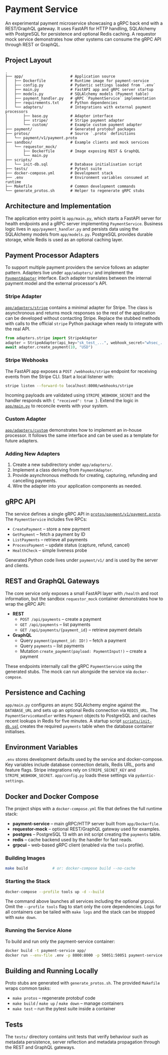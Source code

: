 # Payment Service

An experimental payment microservice showcasing a gRPC back end with a
REST/GraphQL gateway. It uses FastAPI for HTTP handling, SQLAlchemy with
PostgreSQL for persistence and optional Redis caching. A requestor mock service
demonstrates how other systems can consume the gRPC API through REST or
GraphQL.

## Project Layout

```
.
├── app/                     # Application source
│   ├── Dockerfile           # Runtime image for payment-service
│   ├── config.py            # Pydantic settings loaded from `.env`
│   ├── main.py              # FastAPI app and gRPC server startup
│   ├── models.py            # SQLAlchemy models (Payment table)
│   ├── payment_handler.py   # gRPC `PaymentService` implementation
│   ├── requirements.txt     # Python dependencies
│   └── adapters/            # Integrations with external payment processors
│       ├── base.py          # Adapter interface
│       ├── stripe/          # Stripe payment adapter
│       └── custom/          # Example custom payment adapter
├── payment/                 # Generated protobuf packages
├── protos/                  # Source `.proto` definitions
│   └── payment/v1/payment.proto
├── sandbox/                 # Example clients and mock services
│   └── requestor_mock/
│       ├── Dockerfile       # Image exposing REST & GraphQL
│       └── main.py
├── scripts/
│   └── init-db.sql          # Database initialisation script
├── tests/                   # Pytest suite
├── docker-compose.yml       # Development stack
├── .env                     # Environment variables consumed at runtime
├── Makefile                 # Common development commands
└── generate_protos.sh       # Helper to regenerate gRPC stubs
```

## Architecture and Implementation

The application entry point is `app/main.py`, which starts a FastAPI server for
health endpoints and a gRPC server implementing `PaymentService`. Business logic
lives in `app/payment_handler.py` and persists data using the SQLAlchemy models
from `app/models.py`. PostgreSQL provides durable storage, while Redis is used
as an optional caching layer.

## Payment Processor Adapters

To support multiple payment providers the service follows an adapter pattern.
Adapters live under `app/adapters/` and implement the
[`PaymentAdapter`](app/adapters/base.py) interface. Each adapter translates
between the internal payment model and the external processor's API.

### Stripe Adapter

[`app/adapters/stripe`](app/adapters/stripe/__init__.py) contains a minimal
adapter for Stripe. The class is asynchronous and returns mock responses so the
rest of the application can be developed without contacting Stripe. Replace the
stubbed methods with calls to the official `stripe` Python package when ready to
integrate with the real API.

```python
from adapters.stripe import StripeAdapter
adapter = StripeAdapter(api_key="sk_test_...", webhook_secret="whsec_...")
await adapter.create_payment(10, "USD")
```

### Stripe Webhooks

The FastAPI app exposes a `POST /webhooks/stripe` endpoint for receiving
events from the Stripe CLI. Start a local listener with:

```bash
stripe listen --forward-to localhost:8000/webhooks/stripe
```

Incoming payloads are validated using `STRIPE_WEBHOOK_SECRET` and the handler
responds with `{ "received": true }`. Extend the logic in
[`app/main.py`](app/main.py) to reconcile events with your system.

### Custom Adapter

[`app/adapters/custom`](app/adapters/custom/__init__.py) demonstrates how to
implement an in-house processor. It follows the same interface and can be used
as a template for future adapters.

### Adding New Adapters

1. Create a new subdirectory under `app/adapters/`.
2. Implement a class deriving from `PaymentAdapter`.
3. Provide asynchronous methods for creating, capturing, refunding and cancelling
   payments.
4. Wire the adapter into your application components as needed.

## gRPC API

The service defines a single gRPC API in
[`protos/payment/v1/payment.proto`](protos/payment/v1/payment.proto). The
`PaymentService` includes five RPCs:

- `CreatePayment` – store a new payment
- `GetPayment` – fetch a payment by ID
- `ListPayments` – retrieve all payments
- `ProcessPayment` – update status (capture, refund, cancel)
- `HealthCheck` – simple liveness probe

Generated Python code lives under `payment/v1/` and is used by the server and
clients.

## REST and GraphQL Gateways

The core service only exposes a small FastAPI layer with `/health` and root
information, but the sandbox `requestor_mock` container demonstrates how to wrap
the gRPC API:

- **REST**
  - `POST /api/payments` – create a payment
  - `GET /api/payments` – list payments
  - `GET /api/payments/{payment_id}` – retrieve payment details
- **GraphQL**
  - Query `payment(payment_id: ID!)` – fetch a payment
  - Query `payments` – list payments
  - Mutation `create_payment(payload: PaymentInput!)` – create a payment

These endpoints internally call the gRPC `PaymentService` using the generated
stubs. The mock can run alongside the service via `docker-compose`.

## Persistence and Caching

`app/main.py` configures an async SQLAlchemy engine against the `DATABASE_URL`
and sets up an optional Redis connection via `REDIS_URL`. The
`PaymentServiceHandler` writes `Payment` objects to PostgreSQL and caches recent
lookups in Redis for five minutes. A startup script
[`scripts/init-db.sql`](scripts/init-db.sql) creates the required `payments`
table when the database container initialises.

## Environment Variables

`.env` stores development defaults used by the service and docker-compose. Key
variables include database connection details, Redis URL, ports and feature
flags. Stripe integrations rely on `STRIPE_SECRET_KEY` and
`STRIPE_WEBHOOK_SECRET`. `app/config.py` loads these settings via
`pydantic-settings`.

## Docker and Docker Compose

The project ships with a `docker-compose.yml` file that defines the full
runtime stack:

- **payment-service** – main gRPC/HTTP server built from `app/Dockerfile`.
- **requestor-mock** – optional REST/GraphQL gateway used for examples.
- **postgres** – PostgreSQL 13 with an init script creating the `payments`
  table.
- **redis** – cache backend used by the handler for fast reads.
- **grpcui** – web-based gRPC client (enabled via the `tools` profile).

### Building Images

```bash
make build           # or: docker-compose build --no-cache
```

### Starting the Stack

```bash
docker-compose --profile tools up -d --build
```

The command above launches all services including the optional grpcui. Omit the
`--profile tools` flag to start only the core dependencies. Logs for all
containers can be tailed with `make logs` and the stack can be stopped with
`make down`.

### Running the Service Alone

To build and run only the payment-service container:

```bash
docker build -t payment-service app/
docker run --env-file .env -p 8000:8000 -p 50051:50051 payment-service
```

## Building and Running Locally

Proto stubs are generated with `generate_protos.sh`. The provided `Makefile`
wraps common tasks:

- `make protos` – regenerate protobuf code
- `make build` / `make up` / `make down` – manage containers
- `make test` – run the pytest suite inside a container

## Tests

The `tests/` directory contains unit tests that verify behaviour such as
metadata persistence, server reflection and metadata propagation through the
REST and GraphQL gateways.

